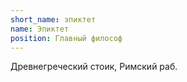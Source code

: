 ```yaml
---
short_name: эпиктет
name: Эпиктет
position: Главный философ
---
```

Древнегреческий стоик, Римский раб.